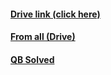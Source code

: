 #### [Drive link (click here)](https://drive.google.com/drive/folders/1H2g2HGL0Qd9MGtnr9LewBFm0_IKKI8eJ?usp=sharing)
#### [From all (Drive)](https://drive.google.com/drive/folders/1hxhkaAD94O4zB8AsddKTXUeYMqXvDODs?usp=drive_link)
#### [QB Solved](https://docs.google.com/document/d/1Jz4r0tpt70bMPwsk2Ww8buQMifSWj142/edit?usp=sharing&ouid=117111263460423133931&rtpof=true&sd=true)
